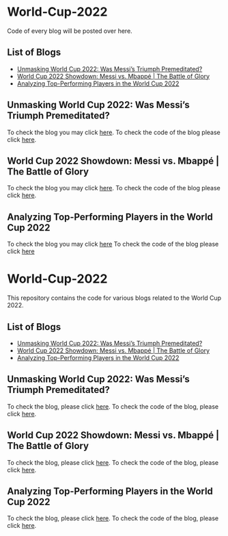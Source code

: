 # World-Cup-2022
Code of every blog will be posted over here.

## List of Blogs
- [Unmasking World Cup 2022: Was Messi’s Triumph Premeditated?](#Unmasking-World-Cup-2022:-Was-Messi’s-Triump-Premeditated?)
- [World Cup 2022 Showdown: Messi vs. Mbappé | The Battle of Glory](#World-Cup-2022-Showdown:-Messi-vs.-Mbappé-|-The-Battle-of-Glory)
- [Analyzing Top-Performing Players in the World Cup 2022](#Analyzing-Top-Performing-Players-in-the-World-Cup-2022)

## Unmasking World Cup 2022: Was Messi’s Triumph Premeditated?
To check the blog you may click [here](https://medium.com/@furkandanisman/unmasking-world-cup-2022-c87e6acd4206). 
To check the code of the blog please click [here](https://github.com/FurkanDanisman/World-Cup-2022/blob/main/Blog_1/Blog_1_Code.R).

## World Cup 2022 Showdown: Messi vs. Mbappé | The Battle of Glory
To check the blog you may click [here](https://medium.com/@furkandanisman/world-cup-2022-showdown-messi-vs-mbapp%C3%A9-the-battle-of-glory-6ebbbb80c640). 
To check the code of the blog please click [here](https://github.com/FurkanDanisman/World-Cup-2022/blob/main/Blog_2/Blog_2_Code.R).

## Analyzing Top-Performing Players in the World Cup 2022
To check the blog you may click [here](https://medium.com/@furkandanisman/analyzing-top-performing-players-in-the-world-cup-2022-980476e3a963)
To check the code of the blog please click [here](https://github.com/FurkanDanisman/World-Cup-2022/blob/main/Blog_3/Blog3)

# World-Cup-2022
This repository contains the code for various blogs related to the World Cup 2022.

## List of Blogs
- [Unmasking World Cup 2022: Was Messi’s Triumph Premeditated?](#unmasking-world-cup-2022-was-messis-triumph-premeditated)
- [World Cup 2022 Showdown: Messi vs. Mbappé | The Battle of Glory](#world-cup-2022-showdown-messi-vs-mbapp%C3%A9--the-battle-of-glory)
- [Analyzing Top-Performing Players in the World Cup 2022](#analyzing-top-performing-players-in-the-world-cup-2022)

## Unmasking World Cup 2022: Was Messi’s Triumph Premeditated?
To check the blog, please click [here](https://medium.com/@furkandanisman/unmasking-world-cup-2022-c87e6acd4206). 
To check the code of the blog, please click [here](https://github.com/FurkanDanisman/World-Cup-2022/blob/main/Blog_1/Blog_1_Code.R).

## World Cup 2022 Showdown: Messi vs. Mbappé | The Battle of Glory
To check the blog, please click [here](https://medium.com/@furkandanisman/world-cup-2022-showdown-messi-vs-mbapp%C3%A9-the-battle-of-glory-6ebbbb80c640). 
To check the code of the blog, please click [here](https://github.com/FurkanDanisman/World-Cup-2022/blob/main/Blog_2/Blog_2_Code.R).

## Analyzing Top-Performing Players in the World Cup 2022
To check the blog, please click [here](https://medium.com/@furkandanisman/analyzing-top-performing-players-in-the-world-cup-2022-980476e3a963).
To check the code of the blog, please click [here](https://github.com/FurkanDanisman/World-Cup-2022/blob/main/Blog_3/Blog3).

